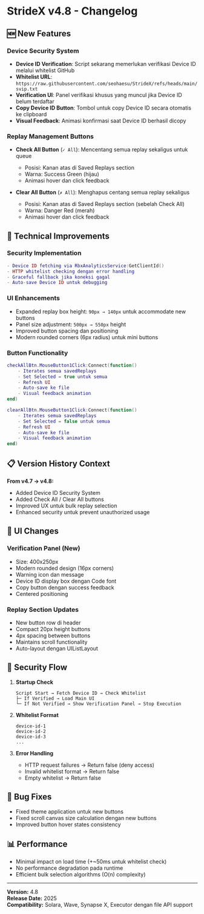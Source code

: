 # StrideX v4.8 - Changelog

## 🆕 New Features

### Device Security System
- **Device ID Verification**: Script sekarang memerlukan verifikasi Device ID melalui whitelist GitHub
- **Whitelist URL**: `https://raw.githubusercontent.com/seohaesu/StrideX/refs/heads/main/svip.txt`
- **Verification UI**: Panel verifikasi khusus yang muncul jika Device ID belum terdaftar
- **Copy Device ID Button**: Tombol untuk copy Device ID secara otomatis ke clipboard
- **Visual Feedback**: Animasi konfirmasi saat Device ID berhasil dicopy

### Replay Management Buttons
- **Check All Button** (`✓ All`): Mencentang semua replay sekaligus untuk queue
  - Posisi: Kanan atas di Saved Replays section
  - Warna: Success Green (hijau)
  - Animasi hover dan click feedback
  
- **Clear All Button** (`✗ All`): Menghapus centang semua replay sekaligus
  - Posisi: Kanan atas di Saved Replays section (sebelah Check All)
  - Warna: Danger Red (merah)
  - Animasi hover dan click feedback

## 🔧 Technical Improvements

### Security Implementation
```lua
- Device ID fetching via RbxAnalyticsService:GetClientId()
- HTTP whitelist checking dengan error handling
- Graceful fallback jika koneksi gagal
- Auto-save Device ID untuk debugging
```

### UI Enhancements
- Expanded replay box height: `90px → 140px` untuk accommodate new buttons
- Panel size adjustment: `500px → 550px` height
- Improved button spacing dan positioning
- Modern rounded corners (6px radius) untuk mini buttons

### Button Functionality
```lua
checkAllBtn.MouseButton1Click:Connect(function()
    - Iterates semua savedReplays
    - Set Selected = true untuk semua
    - Refresh UI
    - Auto-save ke file
    - Visual feedback animation
end)

clearAllBtn.MouseButton1Click:Connect(function()
    - Iterates semua savedReplays  
    - Set Selected = false untuk semua
    - Refresh UI
    - Auto-save ke file
    - Visual feedback animation
end)
```

## 📋 Version History Context

**From v4.7 → v4.8:**
- Added Device ID Security System
- Added Check All / Clear All buttons
- Improved UX untuk bulk replay selection
- Enhanced security untuk prevent unauthorized usage

## 🎨 UI Changes

### Verification Panel (New)
- Size: 400x250px
- Modern rounded design (16px corners)
- Warning icon dan message
- Device ID display box dengan Code font
- Copy button dengan success feedback
- Centered positioning

### Replay Section Updates
- New button row di header
- Compact 20px height buttons
- 4px spacing between buttons
- Maintains scroll functionality
- Auto-layout dengan UIListLayout

## 🔐 Security Flow

1. **Startup Check**
   ```
   Script Start → Fetch Device ID → Check Whitelist
   ├─ If Verified → Load Main UI
   └─ If Not Verified → Show Verification Panel → Stop Execution
   ```

2. **Whitelist Format**
   ```
   device-id-1
   device-id-2
   device-id-3
   ...
   ```

3. **Error Handling**
   - HTTP request failures → Return false (deny access)
   - Invalid whitelist format → Return false
   - Empty whitelist → Return false

## 🐛 Bug Fixes
- Fixed theme application untuk new buttons
- Fixed scroll canvas size calculation dengan new buttons
- Improved button hover states consistency

## 📊 Performance
- Minimal impact on load time (+~50ms untuk whitelist check)
- No performance degradation pada runtime
- Efficient bulk selection algorithms (O(n) complexity)

---

**Version:** 4.8  
**Release Date:** 2025  
**Compatibility:** Solara, Wave, Synapse X, Executor dengan file API support
